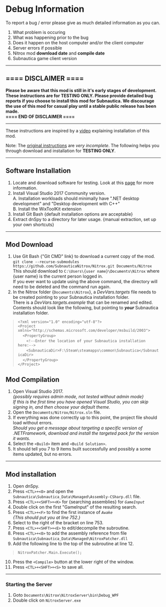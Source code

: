 # Debug Information
To report a bug / error please give as much detailed information as you can.
1. What problem is occuring
2. What was happening prior to the bug
3. Does it happen on the host computer and/or the client computer
4. Server errors if possible
5. Nitrox mod **download date** and **compile date**
6. Subnautica game client version

***

## ==== DISCLAIMER ====
**Please be aware that this mod is still in it's early stages of development.  These instructions are for TESTING ONLY.  Please provide detailed bug reports if you choose to install this mod for Subnautica.  We discourage the use of this mod for casual play until a stable public release has been made.<BR>
==== END OF DISCLAIMER ====**

***
These instructions are inspired by a [video](https://www.youtube.com/watch?v=_0IQ4VvTRXc) explaining installation of this mod.

Note: The [original instructions](https://github.com/SubnauticaNitrox/Nitrox/wiki/Setting-up-a-development-environment-for-Nitrox) are _very incomplete_.  The following helps you through download and installation for **TESTING ONLY**.
***

## Software Installation
1. Locate and download software for testing.  Look at this [page](https://github.com/SubnauticaNitrox/Nitrox/wiki/Software-Used-for-Development-&-Installation) for more information.
2. Install Visual Studio 2017 Community version.<BR>
   A. Installation workloads should minimally have ".NET desktop development" and "Desktop development with C++"<BR>
   B. Install the WixToolKit extension
3. Install Git Bash {default installation options are acceptable}
4. Extract dnSpy to a directory for later usage. {manual extraction, set up your own shortcuts}

***

## Mod Download
1. Use Git Bash {"Git CMD" link} to download a current copy of the mod.<BR>
   `git clone --recurse-submodules https://github.com/SubnauticaNitrox/Nitrox.git Documents/Nitrox`<BR>
   This should download to `C:\Users\{user name}\Documents\Nitrox` where {user name} is the current person logged in.<BR>
   If you ever want to update using the above command, the directory will need to be deleted and the command run again.
2. In the Nitrox folder {`Documents\Nitrox`}, a _DevVars.targets_ file needs to be created pointing to your Subnautica installation folder.<BR>
   There is a _DevVars.targets.example_ that can be renamed and edited.<BR>
   Contents should look like the following, but pointing to _**your**_ Subnautica installation folder.<BR>
>`<?xml version="1.0" encoding="utf-8"?>`<BR>
`<Project xmlns="http://schemas.microsoft.com/developer/msbuild/2003">`<BR>
&nbsp;&nbsp;&nbsp;&nbsp;`<PropertyGroup>`<BR>
&nbsp;&nbsp;&nbsp;&nbsp;&nbsp;&nbsp;&nbsp;`<!--Enter the location of your Subnautica installation here:-->`<BR>
&nbsp;&nbsp;&nbsp;&nbsp;&nbsp;&nbsp;&nbsp;`<SubnauticaDir>F:\Steam\steamapps\common\Subnautica</SubnauticaDir>`<BR>
&nbsp;&nbsp;&nbsp;&nbsp;`</PropertyGroup>`<BR>
`</Project>`<BR>
## Mod Compilation
1. Open Visual Studio 2017.<BR>
   _{possibly requires admin mode, not tested without admin mode}<BR>
   If this is the first time you have opened Visual Studio, you can skip signing in, and then choose your default theme._
2. Open the `Documents/Nitrox/Nitrox.sln` file.
3. If everything was done correctly up to this point, the project file should load without errors.<BR>
   _Should you get a message about targeting a specific version of .NETFramework, download and install the targeted pack for the version it wants._
4. Select the `<Build>` item and `<Build Solution>`.
5. It should tell you 7 to 9 items built successfully and possibly a some items updated, but no errors.

***

## Mod installation
1. Open dnSpy.
2. Press `<CTL>+<O>` and open the `Subnautica\Subnautica_Data\Managed\Assembly-CSharp.dll` file.
3. Press `<CTL>+<SHFT>+<K>` for {searching assemblies} for _`GameInput`_
4. Double click on the first "GameInput" of the resulting search.
5. Press `<CTL>+<F>` to find the first instance of _`Awake`_<BR>
   _{This should put you at line 752.}_
6. Select to the right of the bracket on line 753.
7. Press `<CTL>+<SHFT>+<E>` to edit/decompile the subroutine.
8. Press `<CTL>+<O>` to add the assembly reference from file `Subnautica\Subnautica_Data\Managed\NitroxPatcher.dll`
9. Add the following line to the top of the subroutine at line 12.
>  `NitroxPatcher.Main.Execute();`
10. Press the `<Compile>` button at the lower right of the window.
11. Press `<CTL>+<SHFT>+<S>` to save all.

***

### Starting the Server
1. Goto `Documents\Nitrox\NitroxServer\bin\Debug_WPF`
2. Double click on `NitroxServer.exe`
